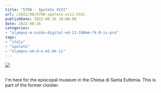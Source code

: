 ```yaml
---
title: "5790 - Spoleto XVII"
url: /2022/08/5790-spoleto-xvii.html
publishDate: 2022-08-26 18:00:00
date: 2022-08-26
categories:
- "olympus-m-zuiko-digital-ed-12-100mm-f4-0-is-pro"
tags:
- "italy"
- "spoleto"
- "olympus-om-d-e-m1-mk-ii"
---
```

<div class="container">
<div class="center"><a target="_blank" href="https://d25zfm9zpd7gm5.cloudfront.net/1200x1200/2019/20190906_150833_lr.jpg"><img class="webfeedsFeaturedVisual" src="https://d25zfm9zpd7gm5.cloudfront.net/0600x0600/2019/20190906_150833_lr.jpg" /></a></div>
</div>
<br />

I'm here for the episcopal museum in the Chiesa di Santa
Eufemia. This is part of the former cloister.
